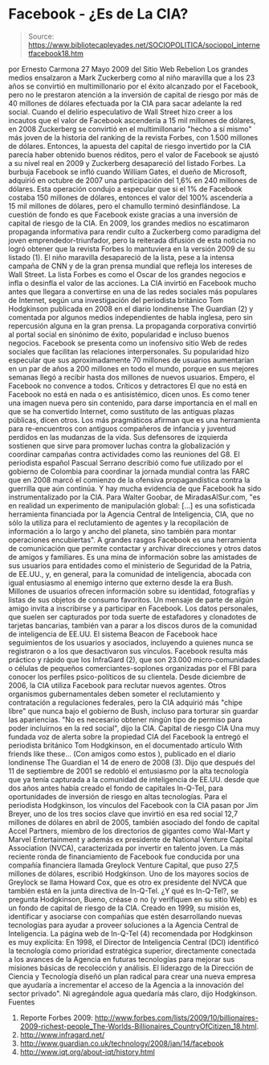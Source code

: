 # Facebook - ¿Es de La CIA?

> Source: https://www.bibliotecapleyades.net/SOCIOPOLITICA/sociopol_internetfacebook18.htm

por Ernesto Carmona
27 Mayo 2009
del Sitio Web
Rebelion
Los grandes medios ensalzaron a Mark Zuckerberg como al
niño maravilla que a
los 23 años se convirtió en multimillonario por el éxito alcanzado por el Facebook, pero no le prestaron atención a la inversión de capital de riesgo
por más de 40 millones de dólares efectuada por la CIA para sacar adelante
la red social.
Cuando el delirio especulativo de Wall Street hizo creer a los incautos que
el valor de Facebook ascendería a 15 mil millones de dólares, en 2008
Zuckerberg se convirtió en el multimillonario "hecho a sí mismo" más joven
de la historia del ranking de la revista Forbes, con 1.500 millones de
dólares.
Entonces, la apuesta del capital de riesgo invertido por la CIA
parecía haber obtenido buenos réditos, pero el valor de Facebook se ajustó
a su nivel real en 2009 y Zuckerberg desapareció del listado Forbes.
La burbuja Facebook se infló cuando
William Gates, el dueño de Microsoft,
adquirió en octubre de 2007 una participación del 1,6% en 240 millones de
dólares. Esta operación condujo a especular que si el 1% de Facebook costaba
150 millones de dólares, entonces el valor del 100% ascendería a 15 mil
millones de dólares, pero el chamullo terminó desinflándose.
La cuestión de
fondo es que Facebook existe gracias a una inversión de capital de riesgo de
la CIA.
En 2009, los grandes medios no escatimaron propaganda informativa para
rendir culto a Zuckerberg como paradigma del joven emprendedor-triunfador,
pero la reiterada difusión de esta noticia no logró obtener que la revista
Forbes lo mantuviera en la versión 2009 de su listado (1).
El niño
maravilla desapareció de la lista, pese a la intensa campaña de CNN y de la
gran prensa mundial que refleja los intereses de Wall Street. La lista
Forbes es como el Oscar de los grandes negocios e infla o desinfla el valor
de las acciones.
La CIA invirtió en Facebook mucho antes que llegara a convertirse en una de
las redes sociales más populares de Internet, según una investigación del
periodista británico Tom Hodgkinson publicada en 2008 en el diario
londinense The Guardian (2) y comentada por algunos medios independientes de
habla inglesa, pero sin repercusión alguna en la gran prensa.
La propaganda corporativa convirtió al portal social en sinónimo de éxito,
popularidad e incluso buenos negocios.
Facebook se presenta como un
inofensivo sitio Web de redes sociales que facilitan las relaciones
interpersonales. Su popularidad hizo especular que sus aproximadamente 70
millones de usuarios aumentarían en un par de años a 200 millones en todo el
mundo, porque en sus mejores semanas llegó a recibir hasta dos millones de
nuevos usuarios.
Empero, el Facebook no convence a todos.
Críticos y detractores
El que no está en Facebook no está en nada o es antisistémico, dicen unos.
Es como tener una imagen nueva pero sin contenido, para darse importancia en
el mall en que se ha convertido Internet, como sustituto de las antiguas
plazas públicas, dicen otros.
Los más pragmáticos afirman que es una
herramienta para re-encuentros con antiguos compañeros de infancia y
juventud perdidos en las mudanzas de la vida. Sus defensores de izquierda
sostienen que sirve para promover luchas contra la globalización y coordinar
campañas contra actividades como las reuniones del G8.
El periodista español Pascual Serrano describió como fue utilizado por el
gobierno de Colombia para coordinar la jornada mundial contra las FARC que
en 2008 marcó el comienzo de la ofensiva propagandística contra la guerrilla
que aún continúa.
Y hay mucha evidencia de que Facebook ha sido
instrumentalizado por la CIA.
Para
Walter Goobar, de MiradasAlSur.com,
"es
en realidad un experimento de manipulación global: [...] es una sofisticada
herramienta financiada por la Agencia Central de Inteligencia, CIA, que no
sólo la utiliza para el reclutamiento de agentes y la recopilación de
información a lo largo y ancho del planeta, sino también para montar
operaciones encubiertas".
A grandes rasgos Facebook es una herramienta de comunicación que permite
contactar y archivar direcciones y otros datos de amigos y familiares.
Es
una mina de información sobre las amistades de sus usuarios para entidades
como el ministerio de Seguridad de la Patria, de EE.UU., y, en general, para
la comunidad de inteligencia, abocada con igual entusiasmo al enemigo
interno que externo desde la era Bush.
Millones de usuarios ofrecen información sobre su identidad, fotografías y
listas de sus objetos de consumo favoritos. Un mensaje de parte de algún
amigo invita a inscribirse y a participar en Facebook. Los datos personales,
que suelen ser capturados por toda suerte de estafadores y clonadotes de
tarjetas bancarias, también van a parar a los discos duros de la comunidad
de inteligencia de EE.UU.
El sistema Beacon de Facebook hace seguimientos de
los usuarios y asociados, incluyendo a quienes nunca se registraron o a los
que desactivaron sus vínculos. Facebook resulta más práctico y rápido que
los InfraGard (2), que son 23.000 micro-comunidades o células de pequeños
comerciantes-soplones organizadas por el FBI para conocer los perfiles psico-políticos de su clientela.
Desde diciembre de 2006, la CIA utiliza Facebook para reclutar nuevos
agentes.
Otros organismos gubernamentales deben someter el reclutamiento y
contratación a regulaciones federales, pero la CIA adquirió más "chipe libre"
que nunca bajo el
gobierno de Bush, incluso para torturar sin guardar las
apariencias.
"No es necesario obtener ningún tipo de permiso para poder
incluirnos en la red social", dijo la CIA.
Capital de riesgo CIA
Una muy fundada voz de alerta sobre la propiedad CIA del Facebook la entregó
el periodista británico Tom Hodgkinson, en el documentado artículo With friends like these... (Con amigos
como estos
), publicado en el diario
londinense The Guardian el 14 de enero de 2008 (3).
Dijo que después del 11
de septiembre de 2001 se redobló el entusiasmo por la alta tecnología que ya
tenía capturada a la comunidad de inteligencia de EE.UU. desde que dos años
antes había creado el fondo de capitales In-Q-Tel, para oportunidades de
inversión de riesgo en altas tecnologías.
Para el periodista Hodgkinson, los vínculos del Facebook con la CIA pasan
por Jim Breyer, uno de los tres socios clave que invirtió en esa red social
12,7 millones de dólares en abril de 2005, también asociado del fondo de
capital Accel Partners, miembro de los directorios de gigantes como Wal-Mart
y Marvel Entertainment y además ex presidente de National Venture Capital
Association (NVCA), caracterizada por invertir en talento joven.
La más reciente ronda de financiamiento de Facebook fue conducida por una
compañía financiera llamada Greylock Venture Capital, que puso 27,5 millones
de dólares, escribió Hodgkinson.
Uno de los mayores socios de Greylock se
llama Howard Cox, que es otro ex presidente del NVCA que también está en la
junta directiva de In-Q-Tel.
¿Y qué es
In-Q-Tel?, se pregunta Hodgkinson, Bueno, créase o no (y
verifiquen en su sitio Web) es un fondo de capital de riesgo de la CIA.
Creado en 1999, su misión es,
identificar y asociarse con compañías que
estén desarrollando nuevas tecnologías para ayudar a proveer soluciones a la
Agencia Central de Inteligencia.
La página web de In-Q-Tel (4) recomendada por Hodgkinson es muy explícita:
En 1998, el Director de Inteligencia Central (DCI) identificó la tecnología
como prioridad estratégica superior, directamente conectada a los avances de
la Agencia en futuras tecnologías para mejorar sus misiones básicas de
recolección y análisis.
El liderazgo de la Dirección de Ciencia y Tecnología
diseñó un plan radical para crear una nueva empresa que ayudaría a
incrementar el acceso de la Agencia a la innovación del sector privado".
Ni
agregándole agua quedaría más claro, dijo Hodgkinson.
Fuentes
1) Reporte Forbes 2009: http://www.forbes.com/lists/2009/10/billionaires-2009-richest-people_The-Worlds-Billionaires_CountryOfCitizen_18.html.
2) http://www.infragard.net/
3) http://www.guardian.co.uk/technology/2008/jan/14/facebook
4) http://www.iqt.org/about-iqt/history.html
